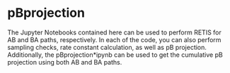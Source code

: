 # pBprojection
The Jupyter Notebooks contained here can be used to perform RETIS for AB and BA paths, respectively. In each of the code, you can also perform sampling checks, rate constant calculation, as well as pB projection. Additionally, the pBprojection*ipynb can be used to get the cumulative pB projection using both AB and BA paths. 
